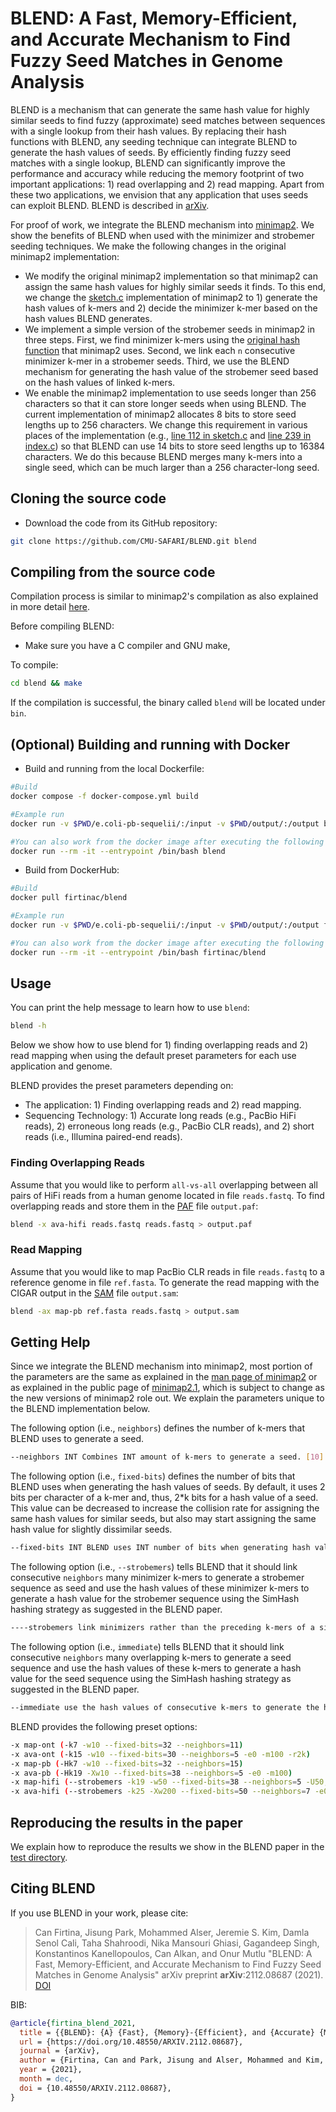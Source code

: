 # BLEND: A Fast, Memory-Efficient, and Accurate Mechanism to Find Fuzzy Seed Matches in Genome Analysis

BLEND is a mechanism that can generate the same hash value for highly similar seeds to find fuzzy (approximate) seed matches between sequences with a single lookup from their hash values. By replacing their hash functions with BLEND, any seeding technique can integrate BLEND to generate the hash values of seeds. By efficiently finding fuzzy seed matches with a single lookup, BLEND can significantly improve the performance and accuracy while reducing the memory footprint of two important applications: 1) read overlapping and 2) read mapping. Apart from these two applications, we envision that any application that uses seeds can exploit BLEND. BLEND is described in [arXiv](https://doi.org/10.48550/arXiv.2112.08687).

For proof of work, we integrate the BLEND mechanism into [minimap2](https://github.com/lh3/minimap2/tree/7358a1ead1adfa89a2d3d0e72ffddd05732f9850). We show the benefits of BLEND when used with the minimizer and strobemer seeding techniques. We make the following changes in the original minimap2 implementation:

- We modify the original minimap2 implementation so that minimap2 can assign the same hash values for highly similar seeds it finds. To this end, we change the [sketch.c](https://github.com/lh3/minimap2/blob/7358a1ead1adfa89a2d3d0e72ffddd05732f9850/sketch.c) implementation of minimap2 to 1) generate the hash values of k-mers and 2) decide the minimizer k-mer based on the hash values BLEND generates.
- We implement a simple version of the strobemer seeds in minimap2 in three steps. First, we find minimizer k-mers using the [original hash function](https://github.com/lh3/minimap2/blob/7358a1ead1adfa89a2d3d0e72ffddd05732f9850/sketch.c#L28-L38) that minimap2 uses. Second, we link each `n` consecutive minimizer k-mer in a strobemer seeds. Third, we use the BLEND mechanism for generating the hash value of the strobemer seed based on the hash values of linked k-mers.
- We enable the minimap2 implementation to use seeds longer than 256 characters so that it can store longer seeds when using BLEND. The current implementation of minimap2 allocates 8 bits to store seed lengths up to 256 characters. We change this requirement in various places of the implementation (e.g., [line 112 in sketch.c](https://github.com/lh3/minimap2/blob/7358a1ead1adfa89a2d3d0e72ffddd05732f9850/sketch.c#L112) and [line 239 in index.c](https://github.com/lh3/minimap2/blob/7358a1ead1adfa89a2d3d0e72ffddd05732f9850/index.c#L239)) so that BLEND can use 14 bits to store seed lengths up to 16384 characters. We do this because BLEND merges many k-mers into a single seed, which can be much larger than a 256 character-long seed.

## Cloning the source code

* Download the code from its GitHub repository:

```bash
git clone https://github.com/CMU-SAFARI/BLEND.git blend
```

## Compiling from the source code

Compilation process is similar to minimap2's compilation as also explained in more detail [here](https://github.com/lh3/minimap2/tree/7358a1ead1adfa89a2d3d0e72ffddd05732f9850#installation).

Before compiling BLEND:

* Make sure you have a C compiler and GNU make, 

To compile:

```bash
cd blend && make
```

If the compilation is successful, the binary called `blend` will be located under `bin`.

## (Optional) Building and running with Docker

* Build and running from the local Dockerfile:

```bash
#Build
docker compose -f docker-compose.yml build

#Example run
docker run -v $PWD/e.coli-pb-sequelii/:/input -v $PWD/output/:/output blend -x ava-hifi -o /output/output.paf /input/Ecoli.PB.HiFi.100X.fasta /input/Ecoli.PB.HiFi.100X.fasta

#You can also work from the docker image after executing the following (interactive usage):
docker run --rm -it --entrypoint /bin/bash blend
```

* Build from DockerHub:

```bash
#Build
docker pull firtinac/blend

#Example run
docker run -v $PWD/e.coli-pb-sequelii/:/input -v $PWD/output/:/output firtinac/blend -x ava-hifi -o /output/output.paf /input/Ecoli.PB.HiFi.100X.fasta /input/Ecoli.PB.HiFi.100X.fasta

#You can also work from the docker image after executing the following (interactive usage):
docker run --rm -it --entrypoint /bin/bash firtinac/blend
```

## Usage

You can print the help message to learn how to use `blend`:

```bash
blend -h
```

Below we show how to use blend for 1) finding overlapping reads and 2) read mapping when using the default preset parameters for each use application and genome.

BLEND provides the preset parameters depending on:

* The application: 1) Finding overlapping reads and 2) read mapping.
* Sequencing Technology: 1) Accurate long reads (e.g., PacBio HiFi reads), 2) erroneous long reads (e.g., PacBio CLR reads), and 2) short reads (i.e., Illumina paired-end reads). 

### Finding Overlapping Reads

Assume that you would like to perform `all-vs-all` overlapping between all pairs of HiFi reads from a human genome located in file `reads.fastq`. To find overlapping reads and store them in the [PAF](https://github.com/lh3/miniasm/blob/master/PAF.md) file `output.paf`:

```bash
blend -x ava-hifi reads.fastq reads.fastq > output.paf
```

### Read Mapping

Assume that you would like to map PacBio CLR reads in file `reads.fastq` to a reference genome in file `ref.fasta`. To generate the read mapping with the CIGAR output in the [SAM](https://samtools.github.io/hts-specs/SAMv1.pdf) file `output.sam`:

```bash
blend -ax map-pb ref.fasta reads.fastq > output.sam
```

## Getting Help

Since we integrate the BLEND mechanism into minimap2, most portion of the parameters are the same as explained in the [man page of minimap2](https://github.com/lh3/minimap2/blob/7358a1ead1adfa89a2d3d0e72ffddd05732f9850/minimap2.1) or as explained in the public page of [minimap2.1](https://lh3.github.io/minimap2/minimap2.html), which is subject to change as the new versions of minimap2 role out. We explain the parameters unique to the BLEND implementation below. 

The following option (i.e., `neighbors`) defines the number of k-mers that BLEND uses to generate a seed.

```bash
--neighbors INT Combines INT amount of k-mers to generate a seed. [10]
```

The following option (i.e., `fixed-bits`) defines the number of bits that BLEND uses when generating the hash values of seeds. By default, it uses 2 bits per character of a k-mer and, thus, 2*k bits for a hash value of a seed. This value can be decreased to increase the collision rate for assigning the same hash values for similar seeds, but also may start assigning the same hash value for slightly dissimilar seeds.
 
```bash
--fixed-bits INT BLEND uses INT number of bits when generating hash values of seeds rather than using 2*k number of bits. Useful when collision rate needs to be decreased than 2*k bits. Setting this option to 0 uses 2*k bits for hash values. [0]
```

The following option (i.e., `--strobemers`) tells BLEND that it should link consecutive `neighbors` many minimizer k-mers to generate a strobemer sequence as seed and use the hash values of these minimizer k-mers to generate a hash value for the strobemer sequence using the SimHash hashing strategy as suggested in the BLEND paper.

```bash
----strobemers link minimizers rather than the preceding k-mers of a single minimizer. (Number of minimizers to link is defined by --neighbors.)
```

The following option (i.e., `immediate`) tells BLEND that it should link consecutive `neighbors` many overlapping k-mers to generate a seed sequence and use the hash values of these k-mers to generate a hash value for the seed sequence using the SimHash hashing strategy as suggested in the BLEND paper.

```bash
--immediate use the hash values of consecutive k-mers to generate the hash values of seeds (defualt behavior).
```

BLEND provides the following preset options:

```bash
-x map-ont (-k7 -w10 --fixed-bits=32 --neighbors=11)
-x ava-ont (-k15 -w10 --fixed-bits=30 --neighbors=5 -e0 -m100 -r2k)
-x map-pb (-Hk7 -w10 --fixed-bits=32 --neighbors=15)
-x ava-pb (-Hk19 -Xw10 --fixed-bits=38 --neighbors=5 -e0 -m100)
-x map-hifi (--strobemers -k19 -w50 --fixed-bits=38 --neighbors=5 -U50,500 -g10k -A1 -B4 -O6,26 -E2,1 -s200)
-x ava-hifi (--strobemers -k25 -Xw200 --fixed-bits=50 --neighbors=7 -e0 -m100)
```

## Reproducing the results in the paper

We explain how to reproduce the results we show in the BLEND paper in the [test directory](./test/).

## <a name="cite"></a>Citing BLEND

If you use BLEND in your work, please cite:

> Can Firtina, Jisung Park, Mohammed Alser, Jeremie S. Kim, Damla Senol Cali, Taha Shahroodi, 
> Nika Mansouri Ghiasi, Gagandeep Singh, Konstantinos Kanellopoulos, Can Alkan, and Onur Mutlu
> "BLEND: A Fast, Memory-Efficient, and Accurate Mechanism to Find Fuzzy Seed Matches in Genome Analysis"
> arXiv preprint **arXiv**:2112.08687 (2021). [DOI](https://doi.org/10.48550/arXiv.2112.08687)

BIB:

```bibtex
@article{firtina_blend_2021,
  title = {{BLEND}: {A} {Fast}, {Memory}-{Efficient}, and {Accurate} {Mechanism} to {Find} {Fuzzy} {Seed} {Matches}},
  url = {https://doi.org/10.48550/ARXIV.2112.08687},
  journal = {arXiv},
  author = {Firtina, Can and Park, Jisung and Alser, Mohammed and Kim, Jeremie S. and Senol Cali, Damla and Shahroodi, Taha and Ghiasi, Nika Mansouri and Singh, Gagandeep and Kanellopoulos, Konstantinos and Alkan, Can and Mutlu, Onur},
  year = {2021},
  month = dec,
  doi = {10.48550/ARXIV.2112.08687},
}
```